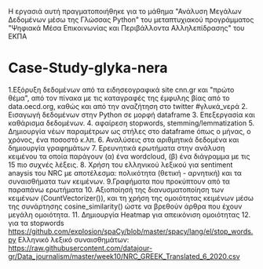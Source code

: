 Η εργασιά αυτή πραγματοποιήθηκε για το μάθημα "Ανάλυση Μεγάλων Δεδομένων μέσω της Γλώσσας Python" του μεταπτυχιακού προγράμματος "Ψηφιακά Μέσα Επικοινωνίας και Περιβάλλοντα Αλληλεπίδρασης" του ΕΚΠΑ

# Case-Study-glyka-nera
1.Εξόρυξη δεδομένων από τα ειδησεογραφικά site cnn.gr και "πρώτο θέμα", από τον πίνακα με τις καταγραφές της έμφυλης βίας από το data.oecd.org, καθώς και από την αναζήτηση στο twitter #γλυκά_νερά
2. Εισαγωγή δεδομένων στην Python σε μορφή dataframe 
3. Επεξεργασία και καθάρισμα δεδομένων.
4. αφαίρεση stopwords, stemming/lemmatization 
5. Δημιουργία νέων παραμέτρων ως στήλες στο dataframe όπως o μήνας, ο χρόνος, ένα ποσοστό κ.λπ. 
6. Αναλύσεις στα αριθμητικά δεδομένα και δημιουργία γραφημάτων
7. Ερευνητικά ερωτήματα στην ανάλυση κειμένου τα οποία παράγουν (α) ένα wordcloud, (β) ένα διάγραμμα με τις 15 πιο συχνές λέξεις.
8. Χρήση του ελληνικού λεξικού για sentiment anaysis του NRC με αποτέλεσμα: πολικότητα (θετική - αρνητική) και τα συναισθήματα των κειμένων. 
9.Γραφήματα που προκύπτουν από τα παραπάνω ερωτήματα 
10. Αξιοποίησή της διανυσματοποίηση των κειμένων (CountVectorizer()), και τη χρήση της ομοιότητας κειμένων μέσω της συνάρτησης cosine_similarity() ώστε να βρεθούν άρθρα που έχουν μεγάλη ομοιότητα. 
11. Δημιουργία Heatmap για απεικόνιση ομοιότητας
12. για τα stopwords 
https://github.com/explosion/spaCy/blob/master/spacy/lang/el/stop_words.py
Ελληνικό λεξικό συναισθημάτων:
https://raw.githubusercontent.com/datajour-gr/Data_journalism/master/week10/NRC_GREEK_Translated_6_2020.csv
